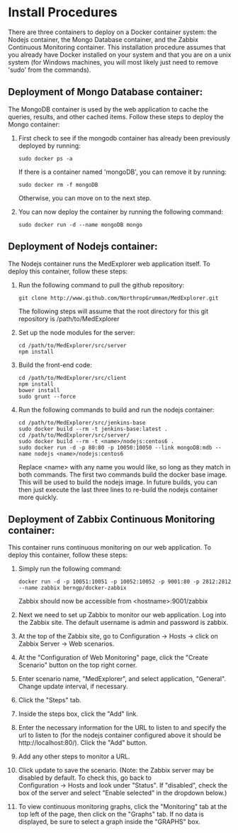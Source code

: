 # Install Procedures

There are three containers to deploy on a Docker container system: the Nodejs 
container, the Mongo Database container, and the Zabbix Continuous Monitoring 
container. This installation procedure assumes that you already have Docker 
installed on your system and that you are on a unix system (for Windows machines,
you will most likely just need to remove 'sudo' from the commands).


## Deployment of Mongo Database container:

The MongoDB container is used by the web application to cache the queries,
results, and other cached items. Follow these steps to deploy the Mongo
container:


1.  First check to see if the mongodb container has already been previously deployed by running:
	
        sudo docker ps -a
	
    If there is a container named 'mongoDB', you can remove it by running:

        sudo docker rm -f mongoDB

    Otherwise, you can move on to the next step.

	
2.  You can now deploy the container by running the following command:

        sudo docker run -d --name mongoDB mongo


## Deployment of Nodejs container:
	
The Nodejs container runs the MedExplorer web application itself. To deploy
this container, follow these steps:


1.  Run the following command to pull the github repository:
    
        git clone http://www.github.com/NorthropGrumman/MedExplorer.git

    The following steps will assume that the root directory for this git 
    repository is /path/to/MedExplorer

2.  Set up the node modules for the server:

        cd /path/to/MedExplorer/src/server
        npm install

3.  Build the front-end code:

        cd /path/to/MedExplorer/src/client
        npm install
        bower install
        sudo grunt --force
        
4.  Run the following commands to build and run the nodejs container:

        cd /path/to/MedExplorer/src/jenkins-base
        sudo docker build --rm -t jenkins-base:latest .
        cd /path/to/MedExplorer/src/server/
        sudo docker build --rm -t <name>/nodejs:centos6 .
        sudo docker run -d -p 80:80 -p 10050:10050 --link mongoDB:mdb --name nodejs <name>/nodejs:centos6
        
    
    Replace \<name\> with any name you would like, so long as they match in both commands.
    The first two commands build the docker base image. This will be used to build the nodejs
    image. In future builds, you can then just execute the last three lines to re-build 
    the nodejs container more quickly.
		
## Deployment of Zabbix Continuous Monitoring container:

This container runs continuous monitoring on our web application. To deploy
this container, follow these steps:

1.  Simply run the following command:

        docker run -d -p 10051:10051 -p 10052:10052 -p 9001:80 -p 2812:2812 --name zabbix berngp/docker-zabbix
			
    Zabbix should now be accessible from \<hostname\>:9001/zabbix
	
2.  Next we need to set up Zabbix to monitor our web application. Log into the 
    Zabbix site. The default username is admin and password is zabbix.
	
3.  At the top of the Zabbix site, go to Configuration -> Hosts -> click on 
    Zabbix Server -> Web scenarios.

4.  At the "Configuration of Web Monitoring" page, click the "Create Scenario" 
    button on the top right corner.

5.  Enter scenario name, "MedExplorer", and select application, "General". 
    Change update interval, if necessary.

6.  Click the "Steps" tab.

7.  Inside the steps box, click the "Add" link.

8.  Enter the necessary information for the URL to listen to and specify the 
    url to listen to (for the nodejs container configured above it should be
    http://localhost:80/). Click the "Add" button.

9. Add any other steps to monitor a URL.

10. Click update to save the scenario. (Note: the Zabbix server may be disabled by default. To check this, go back to   
    Configuration -> Hosts and look under "Status". If "disabled", check the box of the server and select "Enable
    selected" in the dropdown below.)

11. To view continuous monitoring graphs, click the "Monitoring" tab at the top left of the page, then click on the "Graphs"
    tab. If no data is displayed, be sure to select a graph inside the "GRAPHS" box.
